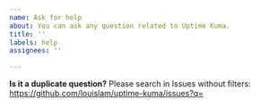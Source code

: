```yaml
---
name: Ask for help
about: You can ask any question related to Uptime Kuma.
title: ''
labels: help
assignees: ''

---
```

**Is it a duplicate question?**
Please search in Issues without filters: https://github.com/louislam/uptime-kuma/issues?q=

